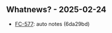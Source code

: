 ## Whatnews? - 2025-02-24

- [FC-577](https://jira.company.com/browse/FC-577): auto notes (6da29bd)

